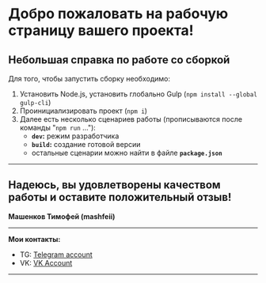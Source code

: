 # Добро пожаловать на рабочую страницу вашего проекта!

## Небольшая справка по работе со сборкой

Для того, чтобы запустить сборку необходимо:

1. Установить Node.js, установить глобально Gulp (`npm install --global gulp-cli`)
2. Проинициализировать проект (`npm i`)
3. Далее есть несколько сценариев работы (прописываются после команды "`npm run` ..."):
   - **`dev`:** режим разработчика
   - **`build`:** создание готовой версии
   - остальные сценарии можно найти в файле **`package.json`**

---

## Надеюсь, вы удовлетворены качеством работы и оставите положительный отзыв!

**Машенков Тимофей (mashfeii)**

---

**Мои контакты:**

- TG: [Telegram account](https://t.me/mashfeii)
- VK: [VK Account](https://vk.com/laymorja)

---
